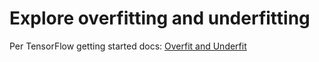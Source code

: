 # Explore overfitting and underfitting

Per TensorFlow getting started docs: [Overfit and Underfit](https://www.tensorflow.org/tutorials/keras/overfit_and_underfit)
